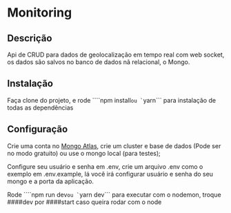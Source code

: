 # Monitoring 

## Descrição

Api de CRUD para dados de geolocalização em tempo real com web socket, os dados são salvos no banco de dados nã relacional, o Mongo. 
## Instalação

Faça clone do projeto, e rode 
````npm install``` ou `
```yarn``` para instalação de todas as dependências


## Configuração

Crie uma conta no [Mongo Atlas](https://www.mongodb.com/cloud/atlas), crie um cluster e base de dados (Pode ser no modo gratuito) ou use o mongo local (para testes);

Configure seu usuário e senha em .env, crie um arquivo .env como o exemplo em .env.example, lá você irá configurar usuário e senha do seu mongo e a porta da aplicação.

Rode 
````npm run dev``` ou `
```yarn dev``` para executar com o nodemon, troque ####dev por ####start caso queira rodar com o node
